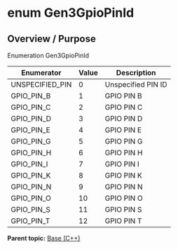 # enum Gen3GpioPinId

## Overview / Purpose

Enumeration Gen3GpioPinId

|Enumerator|Value|Description|
|----------|-----|-----------|
|UNSPECIFIED\_PIN|0|Unspecified PIN ID|
|GPIO\_PIN\_B|1|GPIO PIN B|
|GPIO\_PIN\_C|2|GPIO PIN C|
|GPIO\_PIN\_D|3|GPIO PIN D|
|GPIO\_PIN\_E|4|GPIO PIN E|
|GPIO\_PIN\_G|5|GPIO PIN G|
|GPIO\_PIN\_H|6|GPIO PIN H|
|GPIO\_PIN\_I|7|GPIO PIN I|
|GPIO\_PIN\_K|8|GPIO PIN K|
|GPIO\_PIN\_N|9|GPIO PIN N|
|GPIO\_PIN\_O|10|GPIO PIN O|
|GPIO\_PIN\_S|11|GPIO PIN S|
|GPIO\_PIN\_T|12|GPIO PIN T|

**Parent topic:** [Base \(C++\)](../../summary_pages/Base.md)

